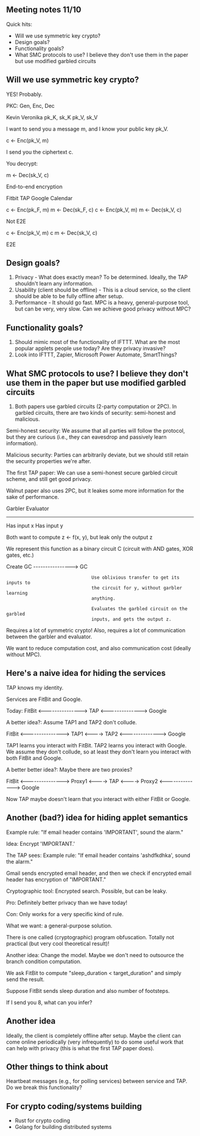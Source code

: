 Meeting notes 11/10
-------------------

Quick hits:
  - Will we use symmetric key crypto?
  - Design goals?
  - Functionality goals?
  - What SMC protocols to use? I believe they don't use them in the paper but use modified garbled circuits


Will we use symmetric key crypto?
---------------------------------

YES! Probably.

PKC: Gen, Enc, Dec

Kevin                 Veronika
pk_K, sk_K            pk_V, sk_V

I want to send you a message m, and I know your public key pk_V.

c <- Enc(pk_V, m)

I send you the ciphertext c.

You decrypt:

m <- Dec(sk_V, c)

End-to-end encryption

Fitbit                     TAP                Google Calendar

c <- Enc(pk_F, m)    m <- Dec(sk_F, c)
                     c <- Enc(pk_V, m)        m <- Dec(sk_V, c)

Not E2E

c <- Enc(pk_V, m)    c                        m <- Dec(sk_V, c)

E2E


Design goals?
-------------

1. Privacy - What does exactly mean? To be determined. Ideally, the TAP
   shouldn't learn any information.
2. Usability (client should be offline) - This is a cloud service, so the client
   should be able to be fully offline after setup.
3. Performance - It should go fast. MPC is a heavy, general-purpose tool, but
   can be very, very slow. Can we achieve good privacy without MPC?

Functionality goals?
--------------------

1. Should mimic most of the functionality of IFTTT. What are the most popular
   applets people use today? Are they privacy invasive?
2. Look into IFTTT, Zapier, Microsoft Power Automate, SmartThings?

What SMC protocols to use? I believe they don't use them in the paper but use
modified garbled circuits
-----------------------------------------------------------------------------

1. Both papers use garbled circuits (2-party computation or 2PC).
   In garbled circuits, there are two kinds of security: semi-honest and
   malicious.

  Semi-honest security: We assume that all parties will follow the protocol, but
  they are curious (i.e., they can eavesdrop and passively learn information).

  Malicious security: Parties can arbitrarily deviate, but we should still
  retain the security properties we're after.

  The first TAP paper: We can use a semi-honest secure garbled circuit scheme,
  and still get good privacy.

  Walnut paper also uses 2PC, but it leakes some more information for the sake
  of performance.

Garbler                            Evaluator
-------                            ---------
Has input x                        Has input y

Both want to compute z <- f(x, y), but leak only the output z

We represent this function as a binary circuit C (circuit with AND gates, XOR
gates, etc.)

Create GC     ---------------->     GC

                                    Use oblivious transfer to get its inputs to
                                    the circuit for y, without garbler learning
                                    anything.

                                    Evaluates the garbled circuit on the garbled
                                    inputs, and gets the output z.

Requires a lot of symmetric crypto! Also, requires a lot of communication
between the garbler and evaluator.

We want to reduce computation cost, and also communication cost (ideally without
MPC).

Here's a naive idea for hiding the services
-------------------------------------------

TAP knows my identity.

Services are FitBit and Google.

Today:
FitBit <---------------> TAP <--------------> Google

A better idea?:
Assume TAP1 and TAP2 don't collude.

FitBit <---------------> TAP1 <----> TAP2 <--------------> Google

TAP1 learns you interact with FitBit.
TAP2 learns you interact with Google.
We assume they don't collude, so at least they don't learn you interact with
both FitBit and Google.

A better better idea?:
Maybe there are two proxies?

FitBit <---------------> Proxy1 <----> TAP <----> Proxy2 <--------------> Google

Now TAP maybe doesn't learn that you interact with either FitBit or Google.


Another (bad?) idea for hiding applet semantics
-----------------------------------------------

Example rule: "If email header contains 'IMPORTANT', sound the alarm."

Idea: Encrypt 'IMPORTANT.'

The TAP sees: Example rule: "If email header contains 'ashdfkdhka', sound the
alarm."

Gmail sends encrypted email header, and then we check if encrypted email header
has encryption of "IMPORTANT."

Cryptographic tool: Encrypted search. Possible, but can be leaky.

Pro: Definitely better privacy than we have today!

Con: Only works for a very specific kind of rule.

What we want: a general-purpose solution.

There is one called (cryptographic) program obfuscation. Totally not practical
(but very cool theoretical result)!

Another idea: Change the model. Maybe we don't need to outsource the branch
condition computation.

We ask FitBit to compute "sleep_duration < target_duration" and simply send the
result.

Suppose FitBit sends sleep duration and also number of footsteps.

If I send you 8, what can you infer?

Another idea
------------
Ideally, the client is completely offline after setup. Maybe the client can come
online periodically (very infrequently) to do some useful work that can help
with privacy (this is what the first TAP paper does).

Other things to think about
---------------------------
Heartbeat messages (e.g., for polling services) between service and TAP. Do we
break this functionality?


For crypto coding/systems building
-----------------------------------
- Rust for crypto coding
- Golang for building distributed systems